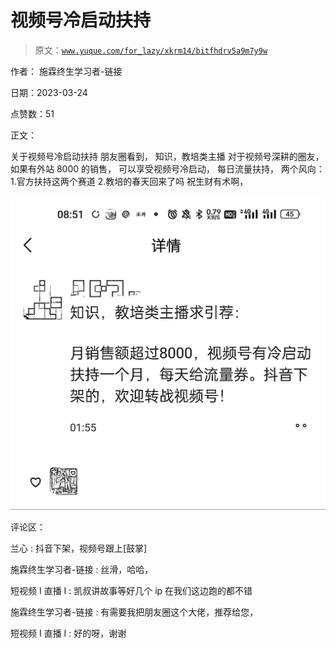 # 视频号冷启动扶持

> 原文：[`www.yuque.com/for_lazy/xkrm14/bitfhdrv5a9m7y9w`](https://www.yuque.com/for_lazy/xkrm14/bitfhdrv5a9m7y9w)

作者： 施霖终生学习者-链接

日期：2023-03-24

点赞数：51

正文：

关于视频号冷启动扶持 朋友圈看到， 知识，教培类主播 对于视频号深耕的圈友， 如果有外站 8000 的销售， 可以享受视频号冷启动， 每日流量扶持， 两个风向： 1.官方扶持这两个赛道 2.教培的春天回来了吗 祝生财有术啊，

![](img/41908bfb27d164174e2cea525ddc4133.png)  

评论区：

兰心 : 抖音下架，视频号跟上[鼓掌]

施霖终生学习者-链接 : 丝滑，哈哈，

短视频 I 直播 I : 凯叔讲故事等好几个 ip 在我们这边跑的都不错

施霖终生学习者-链接 : 有需要我把朋友圈这个大佬，推荐给您，

短视频 I 直播 I : 好的呀，谢谢



